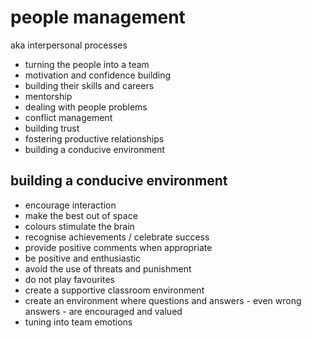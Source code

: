 # people management

aka interpersonal processes


* turning the people into a team
* motivation and confidence building
* building their skills and careers
* mentorship
* dealing with people problems
* conflict management
* building trust
* fostering productive relationships
* building a conducive environment


## building a conducive environment
* encourage interaction
* make the best out of space
* colours stimulate the brain
* recognise achievements / celebrate success
* provide positive comments when appropriate
* be positive and enthusiastic
* avoid the use of threats and punishment
* do not play favourites
* create a supportive classroom environment
* create an environment where questions and answers - even wrong answers - are encouraged and valued
* tuning into team emotions

